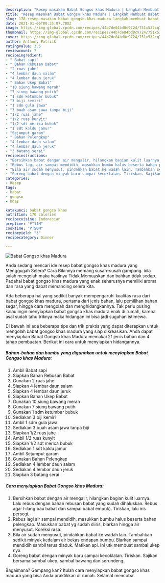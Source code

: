 ```yaml
---
description: "Resep masakan Babat Gongso khas Madura | Langkah Membuat Babat Gongso khas Madura Yang Menggugah Selera"
title: "Resep masakan Babat Gongso khas Madura | Langkah Membuat Babat Gongso khas Madura Yang Menggugah Selera"
slug: 178-resep-masakan-babat-gongso-khas-madura-langkah-membuat-babat-gongso-khas-madura-yang-menggugah-selera
date: 2021-01-06T00:35:07.708Z
image: https://img-global.cpcdn.com/recipes/44b7de04bd8c9724/751x532cq70/babat-gongso-khas-madura-foto-resep-utama.jpg
thumbnail: https://img-global.cpcdn.com/recipes/44b7de04bd8c9724/751x532cq70/babat-gongso-khas-madura-foto-resep-utama.jpg
cover: https://img-global.cpcdn.com/recipes/44b7de04bd8c9724/751x532cq70/babat-gongso-khas-madura-foto-resep-utama.jpg
author: Anthony Patrick
ratingvalue: 3.5
reviewcount: 7
recipeingredient:
- " Babat sapi"
- " Bahan Rebusan Babat"
- "2 ruas jahe"
- "4 lembar daun salam"
- "4 lembar daun jeruk"
- " Bahan Ukep Babat"
- "10 siung bawang merah"
- "7 siung bawang putih"
- "1 sdm ketumbar bubuk"
- "3 biji kemiri"
- "1 sdm gula jawa"
- "3 buah asam jawa tanpa biji"
- "1/2 ruas jahe"
- "1/2 ruas kunyit"
- "1/2 sdt merica bubuk"
- "1 sdt kaldu jamur"
- "Sejumput garam"
- " Bahan Pelengkap"
- "4 lembar daun salam"
- "4 lembar daun jeruk"
- "3 batang serai"
recipeinstructions:
- "Bersihkan babat dengan air mengalir, hilangkan bagian kulit luarnya. Lalu rebus dengan bahan rebusan babat yang sudah dihaluskan. Rebus agar hilang bau babat dan sampai babat empuk). Tiriskan, lalu iris persegi."
- "Rebus lagi air sampai mendidih, masukkan bumbu halus beserta bahan pelengkap. Masukkan babat yg sudah diiris, biarkan hingga air menyusut. Koreksi rasa."
- "Bila air sudah menyusut, pindahkan babat ke wadah lain. Tambahkan sedikit minyak kedalam air bekas endapan bumbu. Biarkan sampai mendidih sambil terus diaduk. Matikan api. Ini utk membuat sambal ukep nya."
- "Goreng babat dengan minyak baru sampai kecoklatan. Tiriskan. Sajikan bersama sambal ukep, sambal bawang dan serundeng."
categories:
- Resep
tags:
- babat
- gongso
- khas

katakunci: babat gongso khas 
nutrition: 170 calories
recipecuisine: Indonesian
preptime: "PT11M"
cooktime: "PT50M"
recipeyield: "3"
recipecategory: Dinner

---
```



![Babat Gongso khas Madura](https://img-global.cpcdn.com/recipes/44b7de04bd8c9724/751x532cq70/babat-gongso-khas-madura-foto-resep-utama.jpg)

Anda sedang mencari ide resep babat gongso khas madura yang Menggugah Selera? Cara Bikinnya memang susah-susah gampang. bila salah mengolah maka hasilnya Tidak Memuaskan dan bahkan tidak sedap. Padahal babat gongso khas madura yang enak seharusnya memiliki aroma dan rasa yang dapat memancing selera kita.

Ada beberapa hal yang sedikit banyak mempengaruhi kualitas rasa dari babat gongso khas madura, pertama dari jenis bahan, lalu pemilihan bahan segar, hingga cara mengolah dan menghidangkannya. Tak perlu pusing kalau ingin menyiapkan babat gongso khas madura enak di rumah, karena asal sudah tahu triknya maka hidangan ini bisa jadi suguhan istimewa.




Di bawah ini ada beberapa tips dan trik praktis yang dapat diterapkan untuk mengolah babat gongso khas madura yang siap dikreasikan. Anda dapat menyiapkan Babat Gongso khas Madura memakai 21 jenis bahan dan 4 tahap pembuatan. Berikut ini cara untuk menyiapkan hidangannya.

<!--inarticleads1-->

##### Bahan-bahan dan bumbu yang digunakan untuk menyiapkan Babat Gongso khas Madura:

1. Ambil  Babat sapi
1. Siapkan  Bahan Rebusan Babat
1. Gunakan 2 ruas jahe
1. Siapkan 4 lembar daun salam
1. Siapkan 4 lembar daun jeruk
1. Siapkan  Bahan Ukep Babat
1. Gunakan 10 siung bawang merah
1. Gunakan 7 siung bawang putih
1. Gunakan 1 sdm ketumbar bubuk
1. Sediakan 3 biji kemiri
1. Ambil 1 sdm gula jawa
1. Sediakan 3 buah asam jawa tanpa biji
1. Siapkan 1/2 ruas jahe
1. Ambil 1/2 ruas kunyit
1. Siapkan 1/2 sdt merica bubuk
1. Sediakan 1 sdt kaldu jamur
1. Ambil Sejumput garam
1. Gunakan  Bahan Pelengkap
1. Sediakan 4 lembar daun salam
1. Sediakan 4 lembar daun jeruk
1. Siapkan 3 batang serai




<!--inarticleads2-->

##### Cara menyiapkan Babat Gongso khas Madura:

1. Bersihkan babat dengan air mengalir, hilangkan bagian kulit luarnya. Lalu rebus dengan bahan rebusan babat yang sudah dihaluskan. Rebus agar hilang bau babat dan sampai babat empuk). Tiriskan, lalu iris persegi.
1. Rebus lagi air sampai mendidih, masukkan bumbu halus beserta bahan pelengkap. Masukkan babat yg sudah diiris, biarkan hingga air menyusut. Koreksi rasa.
1. Bila air sudah menyusut, pindahkan babat ke wadah lain. Tambahkan sedikit minyak kedalam air bekas endapan bumbu. Biarkan sampai mendidih sambil terus diaduk. Matikan api. Ini utk membuat sambal ukep nya.
1. Goreng babat dengan minyak baru sampai kecoklatan. Tiriskan. Sajikan bersama sambal ukep, sambal bawang dan serundeng.




Bagaimana? Gampang kan? Itulah cara menyiapkan babat gongso khas madura yang bisa Anda praktikkan di rumah. Selamat mencoba!
